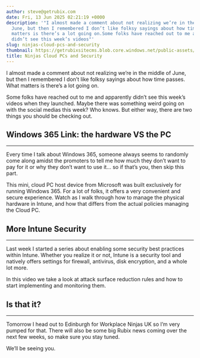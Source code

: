 ```yaml
---
author: steve@getrubix.com
date: Fri, 13 Jun 2025 02:21:19 +0000
description: '"I almost made a comment about not realizing we’re in the middle of
  June, but then I remembered I don’t like folksy sayings about how time passes. What
  matters is there’s a lot going on.Some folks have reached out to me and apparently
  didn’t see this week’s videos"'
slug: ninjas-cloud-pcs-and-security
thumbnail: https://getrubixsitecms.blob.core.windows.net/public-assets/content/v1/thumbnails/ninjas-cloud-pcs-and-security_thumbnail.jpg
title: Ninjas Cloud PCs and Security
---
```


I almost made a comment about not realizing we’re in the middle of June, but then I remembered I don’t like folksy sayings about how time passes. What matters is there’s a lot going on.

Some folks have reached out to me and apparently didn’t see this week’s videos when they launched. Maybe there was something weird going on with the social medias this week? Who knows. But either way, there are two things you should be checking out.

## Windows 365 Link: the hardware VS the PC
---

Every time I talk about Windows 365, someone always seems to randomly come along amidst the promoters to tell me how much they don’t want to pay for it or why they don’t want to use it… so if that’s you, then skip this part.

This mini, cloud PC host device from Microsoft was built exclusively for running Windows 365. For a lot of folks, it offers a very convenient and secure experience. Watch as I walk through how to manage the physical hardware in Intune, and how that differs from the actual policies managing the Cloud PC.

## More Intune Security
---

Last week I started a series about enabling some security best practices within Intune. Whether you realize it or not, Intune is a security tool and natively offers settings for firewall, antivirus, disk encryption, and a whole lot more.

In this video we take a look at attack surface reduction rules and how to start implementing and monitoring them.

## Is that it?
---

Tomorrow I head out to Edinburgh for Workplace Ninjas UK so I’m very pumped for that. There will also be some big Rubix news coming over the next few weeks, so make sure you stay tuned.

We’ll be seeing you.
